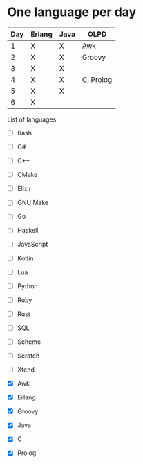 # One language per day

| Day | Erlang | Java | OLPD      |
|-----|--------|------|-----------|
| 1   | X      | X    | Awk       |
| 2   | X      | X    | Groovy    |
| 3   | X      | X    |           |
| 4   | X      | X    | C, Prolog |
| 5   | X      | X    |           |
| 6   | X      |      |           |

List of languages:

- [ ] Bash
- [ ] C#
- [ ] C++
- [ ] CMake
- [ ] Elixir
- [ ] GNU Make
- [ ] Go
- [ ] Haskell
- [ ] JavaScript
- [ ] Kotlin
- [ ] Lua
- [ ] Python
- [ ] Ruby
- [ ] Rust
- [ ] SQL
- [ ] Scheme
- [ ] Scratch
- [ ] Xtend

- [X] Awk
- [X] Erlang
- [X] Groovy
- [X] Java
- [X] C
- [X] Prolog

